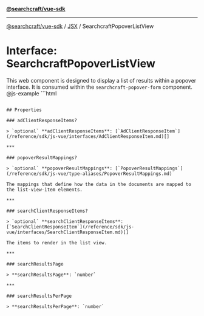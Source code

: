 [**@searchcraft/vue-sdk**](/reference/sdk/js-vue/README.md)

***

[@searchcraft/vue-sdk](/reference/sdk/js-vue/globals.md) / [JSX](/reference/sdk/js-vue/namespaces/JSX/README.md) / SearchcraftPopoverListView

# Interface: SearchcraftPopoverListView

This web component is designed to display a list of results within a popover interface.
It is consumed within the `searchcraft-popover-form` component.
@js-example ```html
<searchcraft-popover-list-view />
```

## Properties

### adClientResponseItems?

> `optional` **adClientResponseItems**: [`AdClientResponseItem`](/reference/sdk/js-vue/interfaces/AdClientResponseItem.md)[]

***

### popoverResultMappings?

> `optional` **popoverResultMappings**: [`PopoverResultMappings`](/reference/sdk/js-vue/type-aliases/PopoverResultMappings.md)

The mappings that define how the data in the documents are mapped to the list-view-item elements.

***

### searchClientResponseItems?

> `optional` **searchClientResponseItems**: [`SearchClientResponseItem`](/reference/sdk/js-vue/interfaces/SearchClientResponseItem.md)[]

The items to render in the list view.

***

### searchResultsPage

> **searchResultsPage**: `number`

***

### searchResultsPerPage

> **searchResultsPerPage**: `number`
